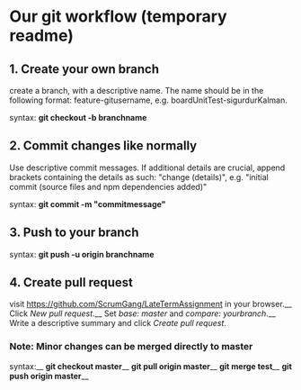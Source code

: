 # Our git workflow (temporary readme)

## 1. Create your own branch
create a branch, with a descriptive name. 
The name should be in the following format: feature-gitusername, e.g. boardUnitTest-sigurdurKalman.

syntax: **git checkout -b branchname**

## 2. Commit changes like normally
Use descriptive commit messages. If additional details are crucial, append brackets containing the details as such: "change (details)", e.g. "initial commit (source files and npm dependencies added)" 

syntax: **git commit -m "commitmessage"**

## 3. Push to your branch
syntax: **git push -u origin branchname** 

## 4. Create pull request
visit https://github.com/ScrumGang/LateTermAssignment in your browser.__
Click *New pull request*.__
Set *base: master* and *compare: yourbranch*.__
Write a descriptive summary and click *Create pull request*.

### Note: Minor changes can be merged directly to master
syntax:__
**git checkout master**__
**git pull origin master**__
**git merge test**__
**git push origin master**__